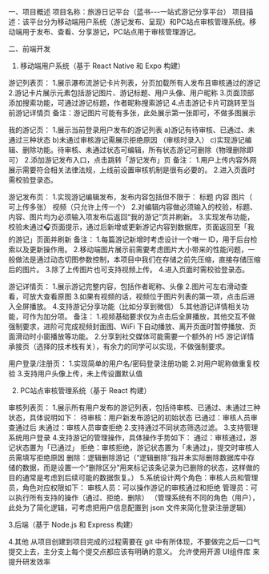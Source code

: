 一、项目概述
‌项目名称‌：旅游日记平台（蓝书---一站式游记分享平台）
‌项目描述‌：该平台分为移动端用户系统（游记发布、呈现）和PC站点审核管理系统。移动端用于发布、查看、分享游记，PC站点用于审核管理游记。

二、前端开发
1. 移动端用户系统（基于 React Native 和 Expo 构建）

‌游记列表页‌：
1.展示瀑布流游记卡片列表，分页加载所有人发布且审核通过的游记
2.游记卡片展示元素包括游记图片、游记标题、用户头像、用户昵称
3.页面顶部添加搜索功能，可通过游记标题，作者昵称搜索游记
4.点击游记卡片可跳转至当前游记详情页
备注：游记图片可能有多张，此处展示第一张即可，不做多图展示

‌我的游记页‌：
1.展示当前登录用户发布的游记列表
a)游记有待审核、已通过、未通过三种状态
b)未通过审核游记需展示拒绝原因
（审核时录入）
c)实现游记编辑、删除功能。待审核、未通过状态可编辑，所有状态游记可删除（物理删除即可）
2.添加游记发布入口，点击跳转「游记发布」页
备注：
1.用户上传内容外网展示需要符合相关法律法规，上线前设置审核机制是很有必要的。
2.进入页面时需校验登录态。

‌游记发布页‌：
1.实现游记编辑发布，发布内容包括但不限于：
标题
内容
图片（ 可上传多张）
视频（只允许上传一个）
2.对编辑内容做必须输入的校验，标题、内容、图片均为必须输入项发布后返回“我的游记”页并刷新。
3.实现发布功能，校验未通过🎧页面提示，通过后新增或更新游记内容到数据库，页面返回至「我的游记」页面并刷新
备注：
1.每篇游记新增时考虑设计一个唯一 ID，用于后台检索以及更新操作用。
2.移动端图片展示前需要考虑图片大小带来的性能问题，一般做法是通过动态切图参数控制，本项目中我们在存储之前先压缩，直接存储压缩后的图片。
3.除了上传图片也可支持视频上传。
4.进入页面时需校验登录态。

‌游记详情页‌：
1.展示游记完整内容，包括作者昵称、头像
2.图片可左右滑动查看，可放大查看原图
3.如果有视频的话，视频位于图片列表的第一项，点击后进入全屏播放。
4.支持游记分享功能（比如分享到微信）
5.其他游记详情相关功能，可作为加分项。
备注：
1.视频基础要求仅为点击后全屏播放，其他交互不做强制要求，进阶可完成视频封面图、WiFi 下自动播放、离开页面时暂停播放、页面滑动时小窗播放等功能。
2.分享到社交媒体可能需要一个额外的 H5 游记详情承接页（选择的技术栈有关），有余力的同学可以实现，不做强制要求。

‌用户登录/注册页‌：
1.实现简单的用户名/密码登录注册功能
2.对用户昵称做重复校验
3.支持用户头像上传，未上传设置默认值

2. PC站点审核管理系统（基于 React 构建）

‌审核列表页‌：
1.展示所有用户发布的游记列表，包括待审核、已通过、未通过三种状态，具体说明如下：
待审核：用户新发布游记的初始状态
已通过：审核人员审查通过后
未通过：审核人员审查拒绝
2.支持通过不同状态筛选过滤。
3.支持管理系统用户登录
4.支持游记的管理操作，具体操作手势如下：
通过：审核通过，游记状态置为「已通过」
拒绝：审核拒绝，游记状态置为「未通过」，提交时审核人员需填写拒绝原因
删除：逻辑删除游记（“逻辑删除”指并未实际删除数据库中存储的数据，而是设置一个“删除区分”用来标记该条记录为已删除的状态，这样做的目的通常是考虑到后续可能的数据恢复。）
5.系统设计两个角色：审核人员和管理员，角色对应权限如下：
审核人员：可以操作游记的审核通过和拒绝
管理员：可以执行所有支持的操作（通过、拒绝、删除）
（管理系统有不同的角色（用户），此处为了简化逻辑，可考虑把用户信息配置到 json 文件来简化登录注册逻辑）


3.后端（基于 Node.js 和 Express 构建）

4.其他
从项目创建到项目完成的过程需要在 git 中有所体现，不要做完之后一口气提交上去，主分支上每个提交点都应该有明确的意义。
允许使用开源 UI组件库 来提升研发效率